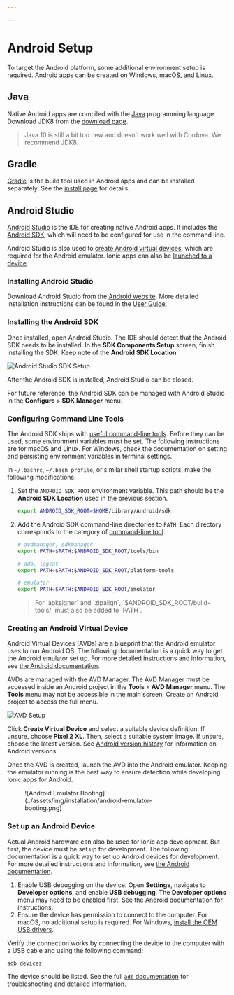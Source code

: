 ```yaml
---

---
```


# Android Setup

<p class="intro" markdown="1">
To target the Android platform, some additional environment setup is required. Android apps can be created on Windows, macOS, and Linux.
</p>

## Java

Native Android apps are compiled with the [Java](https://java.com/en/) programming language. Download JDK8 from the [download page](http://www.oracle.com/technetwork/java/javase/downloads/jdk8-downloads-2133151.html).

<blockquote>
  <p>Java 10 is still a bit too new and doesn't work well with Cordova. We recommend JDK8.</p>
</blockquote>

## Gradle

[Gradle](https://gradle.org/) is the build tool used in Android apps and can be installed separately. See the [install page](https://gradle.org/install/) for details.

## Android Studio

[Android Studio](https://developer.android.com/studio/) is the IDE for creating native Android apps. It includes the [Android SDK](/docs/faq/glossary#android-sdk), which will need to be configured for use in the command line.

Android Studio is also used to [create Android virtual devices](/docs/installation/android#creating-an-android-virtual-device), which are required for the Android emulator. Ionic apps can also be [launched to a device](/docs/installation/android#set-up-an-android-device).

### Installing Android Studio

Download Android Studio from the [Android website](https://developer.android.com/studio/). More detailed installation instructions can be found in the [User Guide](https://developer.android.com/studio/install).

### Installing the Android SDK

Once installed, open Android Studio. The IDE should detect that the Android SDK needs to be installed. In the **SDK Components Setup** screen, finish installing the SDK. Keep note of the **Android SDK Location**.

![Android Studio SDK Setup](../assets/img/installation/android-studio-sdk-setup.png)

After the Android SDK is installed, Android Studio can be closed.

For future reference, the Android SDK can be managed with Android Studio in the **Configure** &raquo; **SDK Manager** menu.

### Configuring Command Line Tools

The Android SDK ships with [useful command-line tools](https://developer.android.com/studio/command-line/). Before they can be used, some environment variables must be set. The following instructions are for macOS and Linux. For Windows, check the documentation on setting and persisting environment variables in terminal settings.

In `~/.bashrc`, `~/.bash_profile`, or similar shell startup scripts, make the following modifications:

1. Set the `ANDROID_SDK_ROOT` environment variable. This path should be the **Android SDK Location** used in the previous section.

    ```bash
    export ANDROID_SDK_ROOT=$HOME/Library/Android/sdk
    ```

1. Add the Android SDK command-line directories to `PATH`. Each directory corresponds to the category of [command-line tool](https://developer.android.com/studio/command-line/).

    ```bash
    # avdmanager, sdkmanager
    export PATH=$PATH:$ANDROID_SDK_ROOT/tools/bin

    # adb, logcat
    export PATH=$PATH:$ANDROID_SDK_ROOT/platform-tools

    # emulator
    export PATH=$PATH:$ANDROID_SDK_ROOT/emulator
    ```

    <blockquote>
      <p>For `apksigner` and `zipalign`, `$ANDROID_SDK_ROOT/build-tools/<version>` must also be added to `PATH`.
    </blockquote>

### Creating an Android Virtual Device

Android Virtual Devices (AVDs) are a blueprint that the Android emulator uses to run Android OS. The following documentation is a quick way to get the Android emulator set up. For more detailed instructions and information, see [the Android documentation](https://developer.android.com/studio/run/managing-avds).

AVDs are managed with the AVD Manager. The AVD Manager must be accessed inside an Android project in the **Tools** &raquo; **AVD Manager** menu. The **Tools** menu may not be accessible in the main screen. Create an Android project to access the full menu.

![AVD Setup](../assets/img/installation/android-studio-avd-setup.png)

Click **Create Virtual Device** and select a suitable device definition. If unsure, choose **Pixel 2 XL**. Then, select a suitable system image. If unsure, choose the latest version. See [Android version history](https://en.wikipedia.org/wiki/Android_version_history) for information on Android versions.

Once the AVD is created, launch the AVD into the Android emulator. Keeping the emulator running is the best way to ensure detection while developing Ionic apps for Android.

<figure style="width: 300px">
    ![Android Emulator Booting](../assets/img/installation/android-emulator-booting.png)
</figure>

### Set up an Android Device

Actual Android hardware can also be used for Ionic app development. But first, the device must be set up for development. The following documentation is a quick way to set up Android devices for development. For more detailed instructions and information, see [the Android documentation](https://developer.android.com/studio/run/device).

1. Enable USB debugging on the device. Open **Settings**, navigate to **Developer options**, and enable **USB debugging**. The **Developer options** menu may need to be enabled first. See [the Android documentation](https://developer.android.com/studio/debug/dev-options) for instructions.
1. Ensure the device has permission to connect to the computer. For macOS, no additional setup is required. For Windows, [install the OEM USB drivers](https://developer.android.com/studio/run/oem-usb).

Verify the connection works by connecting the device to the computer with a USB cable and using the following command:

```shell
adb devices
```

The device should be listed. See the full [`adb` documentation](https://developer.android.com/studio/command-line/adb) for troubleshooting and detailed information.
